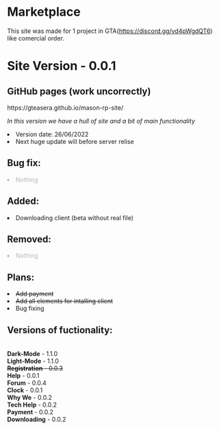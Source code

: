 # Marketplace
This site was made for 1 project in GTA(https://discord.gg/vd4pWgdQT6) like comercial order.
<h1><b>Site Version</b> - 0.0.1</h1>

<h2>GitHub pages (work uncorrectly)</h2>
https://gteasera.github.io/mason-rp-site/


<p><i> In this version we have a hull of site and a bit of main functionality</i></p>
 
  <li> Version date: 26/06/2022 </li>
  <li> Next huge update will before server relise</li>
  
<h2><b> Bug fix: </b></h2>
  <li style="text-align: left; opacity: 0.3;"> Nothing </li>
<h2><b> Added: </b></h2>
  <li style="text-align: left; opacity: 1;"> Downloading client (beta without real file)</li>
<h2><b> Removed: </b></h2>
   <li style="opacity: 0.3"> Nothing </li>
<h2><b> Plans: </b></h2>
  <li><s> Add payment</s></li>
  <li><s> Add all elements for intalling client</s></li>
  <li> Bug fixing</li>

  
<h2><b> Versions of fuctionality: </b></h2>
<br><b>Dark-Mode</b> - 1.1.0 <br>
<b>Light-Mode</b> - 1.1.0 <br>
<s><b>Registration</b> - 0.0.3</s> <br>
<b>Help</b> - 0.0.1 <br>
<b>Forum</b> - 0.0.4 <br>
<b>Clock</b> - 0.0.1 <br>
<b>Why We</b> - 0.0.2 <br>
<b>Tech Help</b> - 0.0.2 <br>
<b>Payment</b> - 0.0.2 <br>
<b>Downloading</b> - 0.0.2 <br>
